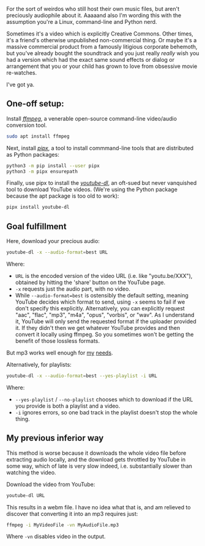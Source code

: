 <!--
.. title: TIL: Download audio from YouTube
.. slug: download-audio-from-youtube
.. date: 2021-05-13 11:18:33 UTC-05:00
.. tags: geek,linux,music,til,youtube,terminal
-->

For the sort of weirdos who still host their own music files, but aren't
preciously audiophile about it. Aaaaand also I'm wording this with the
assumption you're a Linux, command-line and Python nerd.

Sometimes it's a video which is explicitly Creative Commons. Other times, it's
a friend's otherwise unpublished non-commercial thing. Or maybe it's a massive
commercial product from a famously litigious corporate behemoth, but you've
already bought the soundtrack and you just really *really* wish you had a
version which had the exact same sound effects or dialog or arrangement that
you or your child has grown to love from obsessive movie re-watches.

I've got ya.

## One-off setup:

Install [*ffmpeg*](https://ffmpeg.org/), a venerable open-source command-line
video/audio conversion tool.

```bash
sudo apt install ffmpeg
```

Next, install [*pipx*](https://pypa.github.io/pipx/), a tool to install
commmand-line tools that are distributed as Python packages:

```bash
python3 -m pip install --user pipx
python3 -m pipx ensurepath
```

Finally, use pipx to install the [*youtube-dl*](https://youtube-dl.org/), an
oft-sued but never vanquished tool to download YouTube videos. (We're using
the Python package because the apt package is too old to work):

```bash
pipx install youtube-dl
```

## Goal fulfillment

Here, download your precious audio:

```bash
youtube-dl -x --audio-format=best URL
```

Where:

* `URL` is the encoded version of the video URL (i.e. like "youtu.be/XXX"),
  obtained by hitting the 'share' button on the YouTube page.
* `-x` requests just the audio part, with no video.
* While `--audio-format=best` is ostensibly the default setting, meaning
  YouTube decides which format to send, using `-x` seems to fail if we don't
  specify this explicitly. Alternatively, you can explicitly request "aac",
  "flac", "mp3", "m4a", "opus", "vorbis", or "wav". As I understand it, YouTube
  will only send the requested format if the uploader provided it. If they
  didn't then we get whatever YouTube provides and then convert it locally
  using ffmpeg. So you sometimes won't be getting the benefit of those lossless
  formats.

But mp3 works well enough for [my](https://www.youtube.com/watch?v=VSJWvzLuGz8)
[needs](https://www.youtube.com/watch?v=ENVIoR2f-Qgh).

Alternatively, for playlists:

```bash
youtube-dl -x --audio-format=best --yes-playlist -i URL
```

Where:

* `--yes-playlist` / `--no-playlist` chooses which to download if the URL you
  provide is both a playlist and a video.
* `-i` ignores errors, so one bad track in the playlist doesn't stop the whole
  thing.

## My previous inferior way

This method is worse because it downloads the whole video file before
extracting audio locally, and the download gets throttled by YouTube in
some way, which of late is very slow indeed, i.e. substantially slower
than watching the video.

Download the video from YouTube:

```bash
youtube-dl URL
```

This results in a webm file. I have no idea what that is, and am relieved
to discover that converting it into an mp3 requires just:

```bash
ffmpeg -i MyVideoFile -vn MyAudioFile.mp3
```

Where `-vn` disables video in the output.

<br/>

